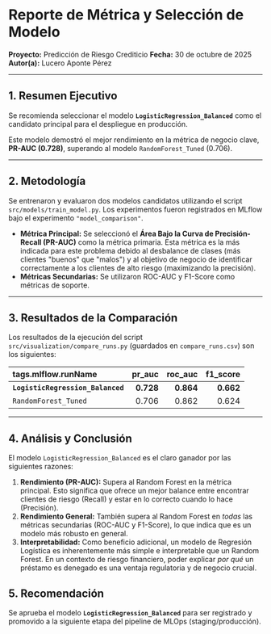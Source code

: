 # Reporte de Métrica y Selección de Modelo
**Proyecto:** Predicción de Riesgo Crediticio
**Fecha:** 30 de octubre de 2025
**Autor(a):** Lucero Aponte Pérez

---

## 1. Resumen Ejecutivo

Se recomienda seleccionar el modelo **`LogisticRegression_Balanced`** como el candidato principal para el despliegue en producción.

Este modelo demostró el mejor rendimiento en la métrica de negocio clave, **PR-AUC (0.728)**, superando al modelo `RandomForest_Tuned` (0.706).

---

## 2. Metodología

Se entrenaron y evaluaron dos modelos candidatos utilizando el script `src/models/train_model.py`. Los experimentos fueron registrados en MLflow bajo el experimento `"model_comparison"`.

* **Métrica Principal:** Se seleccionó el **Área Bajo la Curva de Precisión-Recall (PR-AUC)** como la métrica primaria. Esta métrica es la más indicada para este problema debido al desbalance de clases (más clientes "buenos" que "malos") y al objetivo de negocio de identificar correctamente a los clientes de alto riesgo (maximizando la precisión).
* **Métricas Secundarias:** Se utilizaron ROC-AUC y F1-Score como métricas de soporte.

---

## 3. Resultados de la Comparación

Los resultados de la ejecución del script `src/visualization/compare_runs.py` (guardados en `compare_runs.csv`) son los siguientes:

| tags.mlflow.runName | pr_auc | roc_auc | f1_score |
| :--- | ---: | ---: | ---: |
| **`LogisticRegression_Balanced`** | **0.728** | **0.864** | **0.662** |
| `RandomForest_Tuned` | 0.706 | 0.862 | 0.624 |

---

## 4. Análisis y Conclusión

El modelo `LogisticRegression_Balanced` es el claro ganador por las siguientes razones:

1.  **Rendimiento (PR-AUC):** Supera al Random Forest en la métrica principal. Esto significa que ofrece un mejor balance entre encontrar clientes de riesgo (Recall) y estar en lo correcto cuando lo hace (Precisión).
2.  **Rendimiento General:** También supera al Random Forest en *todas* las métricas secundarias (ROC-AUC y F1-Score), lo que indica que es un modelo más robusto en general.
3.  **Interpretabilidad:** Como beneficio adicional, un modelo de Regresión Logística es inherentemente más simple e interpretable que un Random Forest. En un contexto de riesgo financiero, poder explicar *por qué* un préstamo es denegado es una ventaja regulatoria y de negocio crucial.

## 5. Recomendación

Se aprueba el modelo **`LogisticRegression_Balanced`** para ser registrado y promovido a la siguiente etapa del pipeline de MLOps (staging/producción).